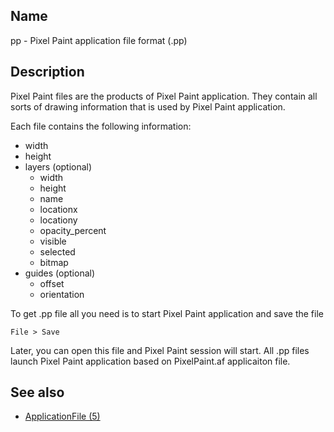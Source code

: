 ## Name

pp - Pixel Paint application file format (.pp)

## Description

Pixel Paint files are the products of Pixel Paint application.
They contain all sorts of drawing information that is used by Pixel Paint application. 

Each file contains the following information:
- width
- height
- layers (optional)
  - width
  - height
  - name
  - locationx
  - locationy
  - opacity_percent
  - visible
  - selected
  - bitmap
- guides (optional)
  - offset
  - orientation

To get .pp file all you need is to start Pixel Paint application and save the file

`File > Save`

Later, you can open this file and Pixel Paint session will start.
All .pp files launch Pixel Paint application based on PixelPaint.af applicaiton file. 

## See also

-   [ApplicationFile (5)](help://man/5/ApplicationFile)
